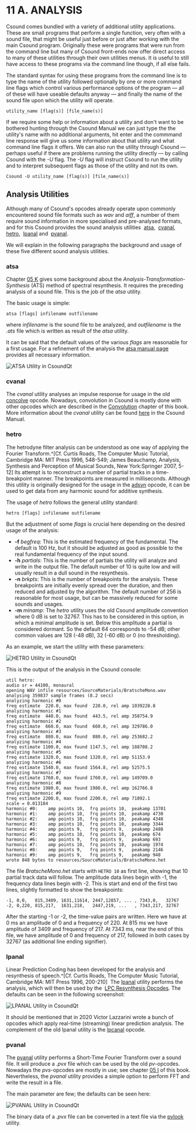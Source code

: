 # 11 A. ANALYSIS

Csound comes bundled with a variety of additional utility applications.
These are small programs that perform a single function, very often with
a sound file, that might be useful just before or just after working
with the main Csound program. Originally these were programs that were
run from the command line but many of Csound front-ends now offer direct
access to many of these utilities through their own utilities menus. It
is useful to still have access to these programs via the command line
though, if all else fails.

The standard syntax for using these programs from the command line is to
type the name of the utility followed optionally by one or more command
line flags which control various performance options of the program —
all of these will have useable defaults anyway — and finally the name of
the sound file upon which the utility will operate.

    utility_name [flag(s)] [file_name(s)]

If we require some help or information about a utility and don't want
to be bothered hunting through the Csound Manual we can just type the
the utility's name with no additional arguments, hit enter and the
commmand line response will give us some information about that utility
and what command line flags it offers. We can also run the utility
through Csound — perhaps useful if there are problems running the
utility directly — by calling Csound with the _-U_ flag. The _-U_ flag will
instruct Csound to run the utility and to interpret subsequent flags as
those of the utility and not its own.

    Csound -U utility_name [flag(s)] [file_name(s)]

## Analysis Utilities

Although many of Csound's opcodes already operate upon commonly
encountered sound file formats such as _wav_ and _aiff_, a number of
them require sound information in more specialised and pre-analysed
formats, and for this Csound provides the sound analysis utilities&nbsp;
[atsa](https://csound.com/docs/manual/UtilityAtsa.html),&nbsp;
[cvanal](https://csound.com/docs/manual/cvanal.html),&nbsp;
[hetro](https://csound.com/docs/manual/hetro.html),&nbsp;
[lpanal](https://csound.com/docs/manual/lpanal.html) and&nbsp;
[pvanal](https://csound.com/docs/manual/pvanal.html).

We will explain in the following paragraphs the background and usage of these five different sound analysis utilities.

### atsa

Chapter [05 K](05-k-ats-resynthesis.md) gives some background about
the _Analysis-Transformation-Synthesis_ (ATS) method of spectral resynthesis.
It requires the preceding analysis of a sound file. This is the job of the _atsa_ utility.

The basic usage is simple:

    atsa [flags] infilename outfilename

where _infilename_ is the sound file to be analyzed, and _outfilename_ is
the _.ats_ file which is written as result of the _atsa_ utility.

It can be said that the default values of the various _flags_ are reasonable for a first usage.
For a refinement of the analysis the [atsa manual page](https://csound.com/docs/manual/UtilityAtsa.html) provides
all necessary information.

![ATSA Utility in CsoundQt](../resources/images/11-a-atsa.png)

### cvanal

The _cvanal_ utility analyses an impulse response for usage in
the old [concolve](https://csound.com/docs/manual/convolve.html) opcode.
Nowadays, convolution in Csound is mostly done with other opcodes which are described in
the [Convolution](05-h-convolution.md) chapter of this book.
More information about the _cvanal_ utility can be
found [here](https://csound.com/docs/manual/cvanal.html) in the Csound Manual.

### hetro

The hetrodyne filter analysis can be understood as one way of applying the Fourier Transform.^[Cf. Curtis Roads,
The Computer Music Tutorial, Cambridge MA: MIT Press 1996, 548-549;
James Beauchamp, Analysis, Synthesis and Perception of Musical Sounds, New York:Springer 2007, 5-12]
Its attempt is to reconstruct a number of partial tracks in a time-breakpoint manner. The breakpoints are measured in milliseconds.
Although this utility is originally designed for the usage in
the [adsyn](https://csound.com/docs/manual/adsyn.html) opcode,
it can be used to get data from any harmonic sound for additive synthesis.

The usage of _hetro_ follows the general utility standard:

    hetro [flags] infilename outfilename

But the adjustment of some _flags_ is crucial here depending on the desired usage of the analysis:

- **-f** _begfreq_: This is the estimated frequency of the fundamental.
  The default is 100 Hz, but it should be adjusted as good as possible to
  the real fundamental frequency of the input sound.
- **-h** _partials_: This is the number of partials the utility will analyze and write in the output file.
  The default number of 10 is quite low and will usually result in a dull sound in the resynthesis.
- **-n** _brkpts_: This is the number of breakpoints for the analysis.
  These breakpoints are initially evenly spread over the duration,
  and then reduced and adjusted by the algorithm.
  The default number of 256 is reasonable for most usage,
  but can be massively reduced for some sounds and usages.
- **-m** _minamp_: The _hetro_ utility uses the old Csound amplitude convention where 0 dB is set to 32767.
  This has to be considered in this option, in which a minimal amplitude is set.
  Below this amplitude a partial is considered dormant.
  So the default 64 corresponds to -54 dB; other common values
  are 128 (-48 dB), 32 (-60 dB) or 0 (no thresholding).

As an example, we start the utility with these parameters:

![HETRO Utility in CsoundQt](../resources/images/11-a-hetro.png)

This is the output of the analysis in the Csound console:

```
util hetro:
audio sr = 44100, monaural
opening WAV infile resources/SourceMaterials/BratscheMono.wav
analysing 359837 sample frames (8.2 secs)
analyzing harmonic #0
freq estimate  220.0, max found  220.0, rel amp 1039228.8
analyzing harmonic #1
freq estimate  440.0, max found  443.5, rel amp 358754.9
analyzing harmonic #2
freq estimate  660.0, max found  660.0, rel amp 329786.0
analyzing harmonic #3
freq estimate  880.0, max found  880.0, rel amp 253682.2
analyzing harmonic #4
freq estimate 1100.0, max found 1147.5, rel amp 188708.2
analyzing harmonic #5
freq estimate 1320.0, max found 1320.0, rel amp 51153.9
analyzing harmonic #6
freq estimate 1540.0, max found 1564.8, rel amp 52575.5
analyzing harmonic #7
freq estimate 1760.0, max found 1760.0, rel amp 149709.0
analyzing harmonic #8
freq estimate 1980.0, max found 1980.0, rel amp 162766.8
analyzing harmonic #9
freq estimate 2200.0, max found 2200.0, rel amp 71892.1
scale = 0.013184
harmonic #0:	amp points 10, 	frq points 10,	peakamp 13701
harmonic #1:	amp points 10, 	frq points 10,	peakamp 4730
harmonic #2:	amp points 10, 	frq points 10,	peakamp 4348
harmonic #3:	amp points 10, 	frq points 10,	peakamp 3344
harmonic #4:	amp points 9, 	frq points 9,	peakamp 2488
harmonic #5:	amp points 10, 	frq points 10,	peakamp 674
harmonic #6:	amp points 9, 	frq points 9,	peakamp 693
harmonic #7:	amp points 10, 	frq points 10,	peakamp 1974
harmonic #8:	amp points 9, 	frq points 9,	peakamp 2146
harmonic #9:	amp points 9, 	frq points 9,	peakamp 948
wrote 848 bytes to resources/SourceMaterials/BratscheMono.het
```

The file _BratscheMono.het_ starts with `HETRO 10` as first line,
showing that 10 partial track data will follow.
The amplitude data lines begin with -1, the frequency data lines begin with -2.
This is start and end of the first two lines, slightly formatted to show the breakpoints:

```
-1, 0,0,   815,3409, 1631,11614, 2447,12857, ... , 7343,0,   32767
-2, 0,220, 815,217,  1631,218,   2447,219, ...   , 7343,217, 32767
```

After the starting -1 or -2, the time-value pairs are written.
Here we have at 0 ms an amplitude of 0 and a frequency of 220.
At 815 ms we have amplitude of 3409 and frequency of 217.
At 7343 ms, near the end of this file, we have amplitude of 0 and frequency of 217,
followed in both cases by 32767 (as additional line ending signifier).

### lpanal

Linear Prediction Coding has been developed for the analysis and resynthesis of speech.^[Cf. Curtis Roads,
The Computer Music Tutorial, Cambridge MA: MIT Press 1996, 200-210]
&nbsp;The [lpanal](https://csound.com/docs/manual/lpanal.html) utility
performs the analysis, which will then be used by the&nbsp;
[LPC Resynthesis Opcodes](https://csound.com/docs/manual/SpectralLpcresyn.html).
The defaults can be seen in the following screenshot:

![LPANAL Utility in CsoundQt](../resources/images/11-a-lpanal.png)

It should be mentioned that in 2020 Victor Lazzarini wrote a bunch of
opcodes which apply real-time (streaming) linear prediction analysis.
The complement of the old lpanal utility is
the [lpcanal](https://csound.com/docs/manual/lpcanal.html) opcode.

### pvanal

The [pvanal](https://csound.com/docs/manual/pvanal.html) utility performs a
Short-Time Fourier Transform over a sound file.
It will produce a _.pvx_ file which can be used by the old _pv_-opcodes.
Nowadays the _pvs_-opcodes are mostly in use;
see chapter [05 I](05-i-fourier-analysis-spectral-processing.md) of this book.
Nevertheless, the _pvanal_ utility provides a simple option to perform
FFT and write the result in a file.

The main parameter are few; the defaults can be seen here:

![PVANAL Utility in CsoundQt](../resources/images/11-a-pvanal.png)

The binary data of a _.pvx_ file can be converted in a text file via
the [pvlook](https://csound.com/docs/manual/pvlook.html) utility.
